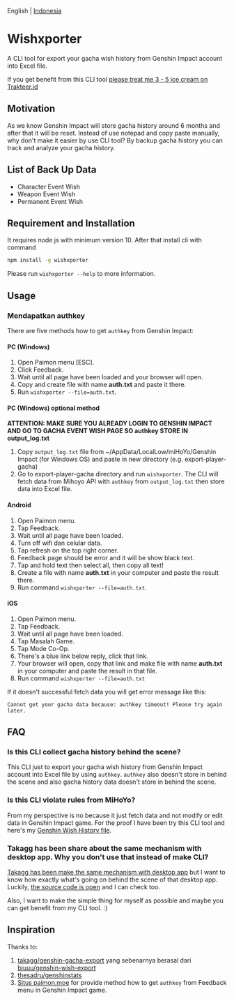 English | [Indonesia](/README.en-US.md)


# Wishxporter

A CLI tool for export your gacha wish history from Genshin Impact account into Excel file.

If you get benefit from this CLI tool [please treat me 3 - 5 ice cream on Trakteer.id](https://trakteer.id/satyakresna)

## Motivation

As we know Genshin Impact will store gacha history around 6 months and after that it will be reset. Instead of use notepad and copy paste manually, why don't make it easier by use CLI tool? By backup gacha history you can track and analyze your gacha history.

## List of Back Up Data

- Character Event Wish
- Weapon Event Wish
- Permanent Event Wish

## Requirement and Installation

It requires node js with minimum version 10. After that install cli with command

```bash
npm install -g wishxporter
```

Please run `wishxporter --help` to more information.

## Usage

### Mendapatkan authkey

There are five methods how to get `authkey` from Genshin Impact:

#### **PC (Windows)**

1. Open Paimon menu [ESC].
2. Click Feedback.
3. Wait until all page have been loaded and your browser will open.
4. Copy and create file with name **auth.txt** and paste it there.
5. Run `wishxporter --file=auth.txt`.

#### **PC (Windows) optional method**

**ATTENTION: MAKE SURE YOU ALREADY LOGIN TO GENSHIN IMPACT AND GO TO GACHA EVENT WISH PAGE SO authkey STORE IN output_log.txt**

1. Copy `output_log.txt` file from ~/AppData/LocalLow/miHoYo/Genshin Impact (for Windows OS) and paste in new directory (e.g. export-player-gacha)
2. Go to export-player-gacha directory and run `wishxporter`. The CLI will fetch data from Mihoyo API with `authkey` from `output_log.txt` then store data into Excel file.

#### **Android**

1. Open Paimon menu.
2. Tap Feedback.
3. Wait until all page have been loaded.
4. Turn off wifi dan celular data.
5. Tap refresh on the top right corner.
6. Feedback page should be error and it will be show black text.
7. Tap and hold text then select all, then copy all text!
8. Create a file with name **auth.txt** in your computer and paste the result there.
9. Run command `wishxporter --file=auth.txt`.

#### **iOS**

1. Open Paimon menu.
2. Tap Feedback.
3. Wait until all page have been loaded.
4. Tap Masalah Game.
5. Tap Mode Co-Op.
6. There's a blue link below reply, click that link.
7. Your browser will open, copy that link and make file with name **auth.txt** in your computer and paste the result in that file.
8. Run command `wishxporter --file=auth.txt`

If it doesn't successful fetch data you will get error message like this:

`Cannot get your gacha data because: authkey timeout! Please try again later.`

## FAQ

### Is this CLI collect gacha history behind the scene?

This CLI just to export your gacha wish history from Genshin Impact account into Excel file by using `authkey`. `authkey` also doesn't store in behind the scene and also gacha history data doesn't store in behind the scene.

### Is this CLI violate rules from MiHoYo?

From my perspective is no because it just fetch data and not modify or edit data in Genshin Impact game. For the proof I have been try this CLI tool and here's my [Genshin Wish History file](https://drive.google.com/file/d/1Ny5LRSx4KjuarU6Dvn2S4mv2G9xYsn9O/view?usp=sharing).

### Takagg has been share about the same mechanism with desktop app. Why you don't use that instead of make CLI?

[Takagg has been make the same mechanism with desktop app](https://www.youtube.com/watch?v=EiW5-TwOOtI) but I want to know how exactly what's going on behind the scene of that desktop app. Luckily, [the source code is open](https://github.com/takagg/genshin-gacha-export) and I can check too.

Also, I want to make the simple thing for myself as possible and maybe you can get benefit from my CLI tool. :)

## Inspiration

Thanks to:

1. [takagg/genshin-gacha-export](https://github.com/takagg/genshin-gacha-export) yang sebenarnya berasal dari [biuuu/genshin-wish-export](https://github.com/biuuu/genshin-wish-export) 
2. [thesadru/genshinstats](https://github.com/thesadru/genshinstats)
3. [Situs paimon.moe](https://paimon.moe/wish) for provide method how to get `authkey` from Feedback menu in Genshin Impact game.


